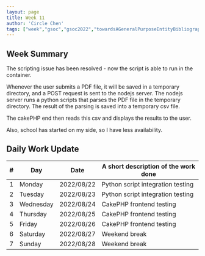 ```yaml
---
layout: page
title: Week 11
author: 'Circle Chen'
tags: ["week","gsoc","gsoc2022","towardsAGeneralPurposeEntityBibliographyLinkingSystem","week#11","eval#2"]
---
```


## Week Summary

The scripting issue has been resolved - now the script is able to run in the container. 

Whenever the user submits a PDF file, it will be saved in a temporary directory, and a POST request is sent to the nodejs server. The nodejs server runs a python scripts that parses the PDF file in the temporary directory. The result of the parsing is saved into a temporary csv file.

The cakePHP end then reads this csv and displays the results to the user.

Also, school has started on my side, so I have less availability.

## Daily Work Update

|\#|Day|Date|A short description of the work done|  
|---	|---	|---	|---	|  
|1   	| Monday 	|   2022/08/22	| Python script integration testing |  
|2   	| Tuesday  	|   2022/08/23	| Python script integration testing	|  
|3   	| Wednesday |  2022/08/24 	| CakePHP frontend testing |  
|4   	| Thursday  |   2022/08/25	| CakePHP frontend testing |  
|5   	| Friday  	|   2022/08/26	| CakePHP frontend testing |  
|6   	| Saturday  |  2022/08/27	| Weekend break |  
|7   	| Sunday  	|   2022/08/28	| Weekend break |  
